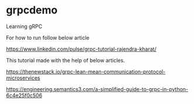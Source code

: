 # grpcdemo
Learning gRPC

For how to run follow below article

https://www.linkedin.com/pulse/grpc-tutorial-rajendra-kharat/

This tutorial made with the help of below articles.

https://thenewstack.io/grpc-lean-mean-communication-protocol-microservices

https://engineering.semantics3.com/a-simplified-guide-to-grpc-in-python-6c4e25f0c506
